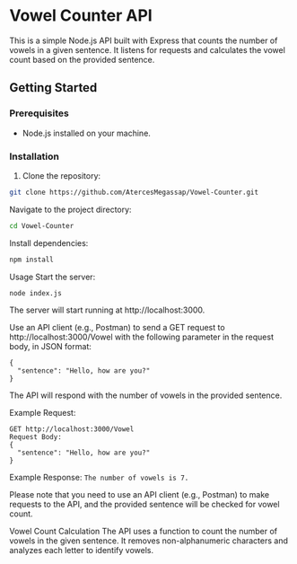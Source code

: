 # Vowel Counter API

This is a simple Node.js API built with Express that counts the number of vowels in a given sentence. It listens for requests and calculates the vowel count based on the provided sentence.

## Getting Started

### Prerequisites

- Node.js installed on your machine.

### Installation

1. Clone the repository:

```bash
git clone https://github.com/AtercesMegassap/Vowel-Counter.git
```
Navigate to the project directory:
```bash
cd Vowel-Counter
```
Install dependencies:
```bash
npm install
```

Usage
Start the server:
```bash
node index.js
```
The server will start running at http://localhost:3000.

Use an API client (e.g., Postman) to send a GET request to http://localhost:3000/Vowel with the following parameter in the request body, in JSON format:
```
{
  "sentence": "Hello, how are you?"
}
```

The API will respond with the number of vowels in the provided sentence.

Example Request:
```
GET http://localhost:3000/Vowel
Request Body:
{
  "sentence": "Hello, how are you?"
}
```
Example Response:
```The number of vowels is 7.```

Please note that you need to use an API client (e.g., Postman) to make requests to the API, and the provided sentence will be checked for vowel count.

Vowel Count Calculation
The API uses a function to count the number of vowels in the given sentence. It removes non-alphanumeric characters and analyzes each letter to identify vowels.